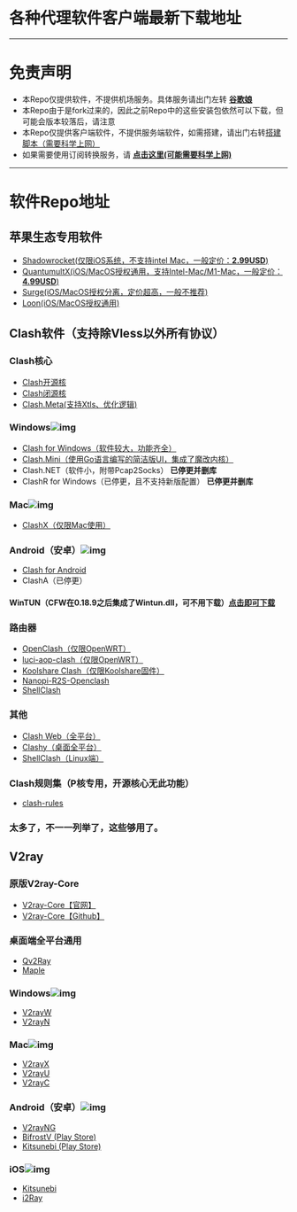 # 各种代理软件客户端最新下载地址

------

# 免责声明

- 本Repo仅提供软件，不提供机场服务。具体服务请出门左转 **[谷歌娘](https://www.google.com/ncr)**
- 本Repo由于是fork过来的，因此之前Repo中的这些安装包依然可以下载，但可能会版本较落后，请注意
- 本Repo仅提供客户端软件，不提供服务端软件，如需搭建，请出门右转[搭建脚本（需要科学上网）](https://www.v2rayssr.com/tag/%E4%B8%80%E9%94%AE%E5%AE%89%E8%A3%85%E8%84%9A%E6%9C%AC)
- 如果需要使用订阅转换服务，请 **[点击这里(可能需要科学上网)](https://acl4ssr-sub.github.io/)**

------

# 软件Repo地址
## 苹果生态专用软件
- [Shadowrocket(仅限iOS系统，不支持intel Mac，一般定价：**2.99USD**)](https://itunes.apple.com/us/app/shadowrocket/id932747118?mt=8)
- [QuantumultX(iOS/MacOS授权通用，支持Intel-Mac/M1-Mac，一般定价：**4.99USD**)](https://apps.apple.com/us/app/quantumult-x/id1443988620)
- [Surge(iOS/MacOS授权分离，定价超高，一般不推荐)](https://www.nssurge.com/)
- [Loon(iOS/MacOS授权通用)](https://apps.apple.com/us/app/loon/id1373567447)

## Clash软件（支持除Vless以外所有协议）
### Clash核心
- [Clash开源核](https://github.com/Dreamacro/clash)
- [Clash闭源核](https://github.com/Dreamacro/clash/releases/tag/premium)
- [Clash.Meta(支持Xtls、优化逻辑)](https://github.com/MetaCubeX/Clash.Meta/releases)
### Windows![img](https://www.v2ray.com/resources/win.svg)
- [Clash for Windows（软件较大，功能齐全）](https://github.com/Fndroid/clash_for_windows_pkg/releases/latest)
- [Clash.Mini（使用Go语言编写的简洁版UI，集成了魔改内核）](https://github.com/Clash-Mini/Clash.Mini/releases/latest)
- Clash.NET（软件小，附带Pcap2Socks） **已停更并删库**
- ClashR for Windows（已停更，且不支持新版配置） **已停更并删库**
### Mac![img](https://www.v2ray.com/resources/apple.svg)
- [ClashX（仅限Mac使用）](https://github.com/yichengchen/clashX)
### Android（安卓）![img](https://www.v2ray.com/resources/android.svg)
- [Clash for Android](https://github.com/Kr328/ClashForAndroid/releases/latest)
- ClashA（已停更）
#### WinTUN（CFW在0.18.9之后集成了Wintun.dll，可不用下载）[点击即可下载](https://www.wintun.net/builds)

### 路由器
- [OpenClash（仅限OpenWRT）](https://github.com/vernesong/OpenClash)
- [luci-aop-clash（仅限OpenWRT）](https://github.com/frainzy1477/luci-app-clash)
- [Koolshare Clash（仅限Koolshare固件）](https://github.com/SukkaW/Koolshare-Clash)
- [Nanopi-R2S-Openclash](https://github.com/soffchen/NanoPi-R2S)
- [ShellClash](https://github.com/juewuy/ShellClash)

### 其他
- [Clash Web（全平台）](https://github.com/lzdnico/ClashWeb)
- [Clashy（桌面全平台）](https://github.com/SpongeNobody/Clashy)
- [ShellClash（Linux端）](https://github.com/juewuy/ShellClash)

### Clash规则集（P核专用，开源核心无此功能）
- [clash-rules](https://github.com/Loyalsoldier/clash-rules)

### 太多了，不一一列举了，这些够用了。

## V2ray

### 原版V2ray-Core
- [V2ray-Core【官网】](https://www.v2ray.com/)
- [V2ray-Core【Github】](https://github.com/v2ray/v2ray-core/releases)

### 桌面端全平台通用
- [Qv2Ray](https://github.com/lhy0403/Qv2ray)
- [Maple](https://github.com/YtFlow/Maple)

### Windows![img](https://www.v2ray.com/resources/win.svg)
- [V2rayW](https://github.com/Cenmrev/V2RayW)
- [V2rayN](https://github.com/2dust/v2rayN)

### Mac![img](https://www.v2ray.com/resources/apple.svg)
- [V2rayX](https://github.com/Cenmrev/V2RayX)
- [V2rayU](https://github.com/yanue/V2rayU)
- [V2rayC](https://github.com/gssdromen/V2RayC)

### Android（安卓）![img](https://www.v2ray.com/resources/android.svg)
- [V2rayNG](https://github.com/2dust/v2rayNG)
- [BifrostV (Play Store)](https://play.google.com/store/apps/details?id=com.github.dawndiy.bifrostv)
- [Kitsunebi (Play Store)](https://play.google.com/store/apps/details?id=fun.kitsunebi.kitsunebi4android&hl=en_US)

### iOS![img](https://www.v2ray.com/resources/ios.svg)
- [Kitsunebi](https://itunes.apple.com/us/app/kitsunebi-proxy-utility/id1446584073?mt=8)
- [i2Ray](https://itunes.apple.com/us/app/i2ray/id1445270056?mt=8)
